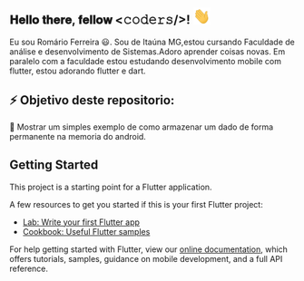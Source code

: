 <h2> 𝐇𝐞𝐥𝐥𝐨 𝐭𝐡𝐞𝐫𝐞, 𝐟𝐞𝐥𝐥𝐨𝐰 <𝚌𝚘𝚍𝚎𝚛𝚜/>! <img src="https://raw.githubusercontent.com/ABSphreak/ABSphreak/master/gifs/Hi.gif" width="30px"></h2>

Eu sou Romário Ferreira 😃. Sou de Itaúna MG,estou cursando Faculdade de análise e desenvolvimento de Sistemas.Adoro aprender coisas novas.
Em paralelo com a faculdade estou estudando desenvolvimento mobile com flutter, estou adorando flutter e dart.

## ⚡ Objetivo deste repositorio:
🎯 Mostrar um simples exemplo de como armazenar um dado de forma permanente na memoria do android. 



## Getting Started

This project is a starting point for a Flutter application.

A few resources to get you started if this is your first Flutter project:

- [Lab: Write your first Flutter app](https://flutter.dev/docs/get-started/codelab)
- [Cookbook: Useful Flutter samples](https://flutter.dev/docs/cookbook)

For help getting started with Flutter, view our
[online documentation](https://flutter.dev/docs), which offers tutorials,
samples, guidance on mobile development, and a full API reference.
